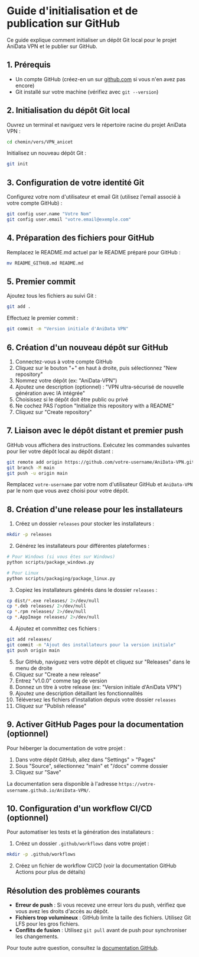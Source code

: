 # Guide d'initialisation et de publication sur GitHub

Ce guide explique comment initialiser un dépôt Git local pour le projet AniData VPN et le publier sur GitHub.

## 1. Prérequis

- Un compte GitHub (créez-en un sur [github.com](https://github.com) si vous n'en avez pas encore)
- Git installé sur votre machine (vérifiez avec `git --version`)

## 2. Initialisation du dépôt Git local

Ouvrez un terminal et naviguez vers le répertoire racine du projet AniData VPN :

```bash
cd chemin/vers/VPN_anicet
```

Initialisez un nouveau dépôt Git :

```bash
git init
```

## 3. Configuration de votre identité Git

Configurez votre nom d'utilisateur et email Git (utilisez l'email associé à votre compte GitHub) :

```bash
git config user.name "Votre Nom"
git config user.email "votre.email@exemple.com"
```

## 4. Préparation des fichiers pour GitHub

Remplacez le README.md actuel par le README préparé pour GitHub :

```bash
mv README_GITHUB.md README.md
```

## 5. Premier commit

Ajoutez tous les fichiers au suivi Git :

```bash
git add .
```

Effectuez le premier commit :

```bash
git commit -m "Version initiale d'AniData VPN"
```

## 6. Création d'un nouveau dépôt sur GitHub

1. Connectez-vous à votre compte GitHub
2. Cliquez sur le bouton "+" en haut à droite, puis sélectionnez "New repository"
3. Nommez votre dépôt (ex: "AniData-VPN")
4. Ajoutez une description (optionnel) : "VPN ultra-sécurisé de nouvelle génération avec IA intégrée"
5. Choisissez si le dépôt doit être public ou privé
6. Ne cochez PAS l'option "Initialize this repository with a README"
7. Cliquez sur "Create repository"

## 7. Liaison avec le dépôt distant et premier push

GitHub vous affichera des instructions. Exécutez les commandes suivantes pour lier votre dépôt local au dépôt distant :

```bash
git remote add origin https://github.com/votre-username/AniData-VPN.git
git branch -M main
git push -u origin main
```

Remplacez `votre-username` par votre nom d'utilisateur GitHub et `AniData-VPN` par le nom que vous avez choisi pour votre dépôt.

## 8. Création d'une release pour les installateurs

1. Créez un dossier `releases` pour stocker les installateurs :

```bash
mkdir -p releases
```

2. Générez les installateurs pour différentes plateformes :

```bash
# Pour Windows (si vous êtes sur Windows)
python scripts/package_windows.py

# Pour Linux
python scripts/packaging/package_linux.py
```

3. Copiez les installateurs générés dans le dossier `releases` :

```bash
cp dist/*.exe releases/ 2>/dev/null
cp *.deb releases/ 2>/dev/null
cp *.rpm releases/ 2>/dev/null
cp *.AppImage releases/ 2>/dev/null
```

4. Ajoutez et committez ces fichiers :

```bash
git add releases/
git commit -m "Ajout des installateurs pour la version initiale"
git push origin main
```

5. Sur GitHub, naviguez vers votre dépôt et cliquez sur "Releases" dans le menu de droite
6. Cliquez sur "Create a new release"
7. Entrez "v1.0.0" comme tag de version
8. Donnez un titre à votre release (ex: "Version initiale d'AniData VPN")
9. Ajoutez une description détaillant les fonctionnalités
10. Téléversez les fichiers d'installation depuis votre dossier `releases`
11. Cliquez sur "Publish release"

## 9. Activer GitHub Pages pour la documentation (optionnel)

Pour héberger la documentation de votre projet :

1. Dans votre dépôt GitHub, allez dans "Settings" > "Pages"
2. Sous "Source", sélectionnez "main" et "/docs" comme dossier
3. Cliquez sur "Save"

La documentation sera disponible à l'adresse `https://votre-username.github.io/AniData-VPN/`.

## 10. Configuration d'un workflow CI/CD (optionnel)

Pour automatiser les tests et la génération des installateurs :

1. Créez un dossier `.github/workflows` dans votre projet :

```bash
mkdir -p .github/workflows
```

2. Créez un fichier de workflow CI/CD (voir la documentation GitHub Actions pour plus de détails)

## Résolution des problèmes courants

- **Erreur de push** : Si vous recevez une erreur lors du push, vérifiez que vous avez les droits d'accès au dépôt.
- **Fichiers trop volumineux** : GitHub limite la taille des fichiers. Utilisez Git LFS pour les gros fichiers.
- **Conflits de fusion** : Utilisez `git pull` avant de push pour synchroniser les changements.

Pour toute autre question, consultez la [documentation GitHub](https://docs.github.com).